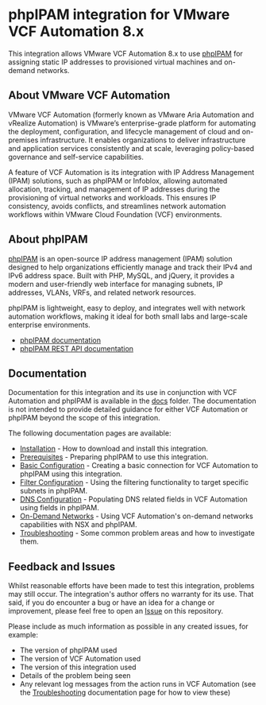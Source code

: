 # phpIPAM integration for VMware VCF Automation 8.x

This integration allows VMware VCF Automation 8.x to use [phpIPAM](https://phpipam.net) for assigning static IP addresses to provisioned virtual machines and on-demand networks.

## About VMware VCF Automation

VMware VCF Automation (formerly known as VMware Aria Automation and vRealize Automation) is VMware’s enterprise-grade platform for automating the deployment, configuration, and lifecycle management of cloud and on-premises infrastructure. It enables organizations to deliver infrastructure and application services consistently and at scale, leveraging policy-based governance and self-service capabilities.

A feature of VCF Automation is its integration with IP Address Management (IPAM) solutions, such as phpIPAM or Infoblox, allowing automated allocation, tracking, and management of IP addresses during the provisioning of virtual networks and workloads. This ensures IP consistency, avoids conflicts, and streamlines network automation workflows within VMware Cloud Foundation (VCF) environments.

## About phpIPAM

[phpIPAM](https://phpipam.net/) is an open-source IP address management (IPAM) solution designed to help organizations efficiently manage and track their IPv4 and IPv6 address space. Built with PHP, MySQL, and jQuery, it provides a modern and user-friendly web interface for managing subnets, IP addresses, VLANs, VRFs, and related network resources.

phpIPAM is lightweight, easy to deploy, and integrates well with network automation workflows, making it ideal for both small labs and large-scale enterprise environments.

- [phpIPAM documentation](https://phpipam.net/documents/all-documents/)
- [phpIPAM REST API documentation](https://phpipam.net/api/api_documentation/)

## Documentation
Documentation for this integration and its use in conjunction with VCF Automation and phpIPAM is available in the [docs](docs) folder. The documentation is not intended to provide detailed guidance for either VCF Automation or phpIPAM beyond the scope of this integration.

The following documentation pages are available:
- [Installation](docs/install.md) - How to download and install this integration.
- [Prerequisites](docs/prerequisites.md) - Preparing phpIPAM to use this integration.
- [Basic Configuration](docs/configure-basic.md) - Creating a basic connection for VCF Automation to phpIPAM using this integration.
- [Filter Configuration](docs/configure-filter.md) - Using the filtering functionality to target specific subnets in phpIPAM.
- [DNS Configuration](docs/configure-dns.md) - Populating DNS related fields in VCF Automation using fields in phpIPAM.
- [On-Demand Networks](docs/configure-ondemand.md) - Using VCF Automation's on-demand networks capabilities with NSX and phpIPAM.
- [Troubleshooting](docs/troubleshooting.md) - Some common problem areas and how to investigate them.

## Feedback and Issues

Whilst reasonable efforts have been made to test this integration, problems may still occur. The integration's author offers no warranty for its use. That said, if you do encounter a bug or have an idea for a change or improvement, please feel free to open an [Issue](https://github.com/mpoore/phpipam-vcf-automation/issues) on this repository.

Please include as much information as possible in any created issues, for example:
- The version of phpIPAM used
- The version of VCF Automation used
- The version of this integration used
- Details of the problem being seen
- Any relevant log messages from the action runs in VCF Automation (see the [Troubleshooting](docs/troubleshooting.md) documentation page for how to view these)
